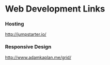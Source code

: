 Web Development Links
============

### Hosting
http://jumpstarter.io/

### Responsive Design
http://www.adamkaplan.me/grid/